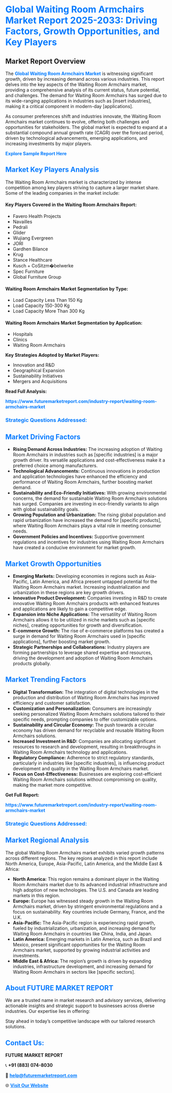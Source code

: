 <h1 style="color: #007BFF;">Global Waiting Room Armchairs Market Report 2025-2033: Driving Factors, Growth Opportunities, and Key Players</h1>

<section id="overview">
<h2>Market Report Overview</h2>
<p>The <a href="https://www.futuremarketreport.com/industry-report/waiting-room-armchairs-market" style="color: #007BFF; text-decoration: none;"><strong>Global Waiting Room Armchairs Market</strong></a> is witnessing significant growth, driven by increasing demand across various industries. This report delves into the key aspects of the Waiting Room Armchairs market, providing a comprehensive analysis of its current status, future potential, and challenges. The demand for Waiting Room Armchairs has surged due to its wide-ranging applications in industries such as [insert industries], making it a critical component in modern-day [applications].</p>
<p>As consumer preferences shift and industries innovate, the Waiting Room Armchairs market continues to evolve, offering both challenges and opportunities for stakeholders. The global market is expected to expand at a substantial compound annual growth rate (CAGR) over the forecast period, driven by technological advancements, emerging applications, and increasing investments by major players.</p>
</section>

<section id="overview">
<p><a href="https://www.futuremarketreport.com/request-sample/reportId=126859" style="color: #007BFF; text-decoration: none;"><strong>Explore Sample Report Here</strong></a></p>
</section>

<section id="key-players">
<h2 style="color: #007BFF;">Market Key Players Analysis</h2>
<p>The Waiting Room Armchairs market is characterized by intense competition among key players striving to capture a larger market share. Some of the leading companies in the market include:</p>
<h4>Key Players Covered in the Waiting Room Armchairs Report:</h4>
<ul><li>Favero Health Projects</li><li>Navailles</li><li>Pedrali</li><li>Glider</li><li>Wujiang Evergreen</li><li>JORI</li><li>Gardhen Bilance</li><li>Krug</li><li>Stance Healthcare</li><li>Kusch + CoSitzm�belwerke</li><li>Spec Furniture</li><li>Global Furniture Group</li></ul>
<h4>Waiting Room Armchairs Market Segmentation by Type:</h4>
<ul><li>Load Capacity Less Than 150 Kg</li><li>Load Capacity 150-300 Kg</li><li>Load Capacity More Than 300 Kg</li></ul>

<h4>Waiting Room Armchairs Market Segmentation by Application:</h4>
<ul><li>Hospitals</li><li>Clinics</li><li>Waiting Room Armchairs</li></ul>
<p><strong>Key Strategies Adopted by Market Players:</strong></p>
<ul>
<li>Innovation and R&D</li>
<li>Geographical Expansion</li>
<li>Sustainability Initiatives</li>
<li>Mergers and Acquisitions</li>
</ul>
</section>

<section>
<p><strong>Read Full Analysis: </strong></p><a href="https://www.futuremarketreport.com/industry-report/waiting-room-armchairs-market" style="color: #007BFF; text-decoration: none;"><strong>https://www.futuremarketreport.com/industry-report/waiting-room-armchairs-market</strong></a>
<h3 style="color: #007BFF;">Strategic Questions Addressed:</h3>
</section>

<section id="driving-factors">
<h2 style="color: #007BFF;">Market Driving Factors</h2>
<ul>
<li><strong>Rising Demand Across Industries:</strong> The increasing adoption of Waiting Room Armchairs in industries such as [specific industries] is a major growth driver. Its versatile applications and cost-effectiveness make it a preferred choice among manufacturers.</li>
<li><strong>Technological Advancements:</strong> Continuous innovations in production and application technologies have enhanced the efficiency and performance of Waiting Room Armchairs, further boosting market demand.</li>
<li><strong>Sustainability and Eco-Friendly Initiatives:</strong> With growing environmental concerns, the demand for sustainable Waiting Room Armchairs solutions has surged. Companies are investing in eco-friendly variants to align with global sustainability goals.</li>
<li><strong>Growing Population and Urbanization:</strong> The rising global population and rapid urbanization have increased the demand for [specific products], where Waiting Room Armchairs plays a vital role in meeting consumer needs.</li>
<li><strong>Government Policies and Incentives:</strong> Supportive government regulations and incentives for industries using Waiting Room Armchairs have created a conducive environment for market growth.</li>
</ul>
</section>

<section id="growth-opportunities">
<h2 style="color: #007BFF;">Market Growth Opportunities</h2>
<ul>
<li><strong>Emerging Markets:</strong> Developing economies in regions such as Asia-Pacific, Latin America, and Africa present untapped potential for the Waiting Room Armchairs market. Increasing industrialization and urbanization in these regions are key growth drivers.</li>
<li><strong>Innovative Product Development:</strong> Companies investing in R&D to create innovative Waiting Room Armchairs products with enhanced features and applications are likely to gain a competitive edge.</li>
<li><strong>Expansion into Niche Applications:</strong> The versatility of Waiting Room Armchairs allows it to be utilized in niche markets such as [specific niches], creating opportunities for growth and diversification.</li>
<li><strong>E-commerce Growth:</strong> The rise of e-commerce platforms has created a surge in demand for Waiting Room Armchairs used in [specific applications], further boosting market growth.</li>
<li><strong>Strategic Partnerships and Collaborations:</strong> Industry players are forming partnerships to leverage shared expertise and resources, driving the development and adoption of Waiting Room Armchairs products globally.</li>
</ul>
</section>

<section id="trending-factors">
<h2 style="color: #007BFF;">Market Trending Factors</h2>
<ul>
<li><strong>Digital Transformation:</strong> The integration of digital technologies in the production and distribution of Waiting Room Armchairs has improved efficiency and customer satisfaction.</li>
<li><strong>Customization and Personalization:</strong> Consumers are increasingly seeking personalized Waiting Room Armchairs solutions tailored to their specific needs, prompting companies to offer customizable options.</li>
<li><strong>Sustainability and Circular Economy:</strong> The push towards a circular economy has driven demand for recyclable and reusable Waiting Room Armchairs solutions.</li>
<li><strong>Increased Investment in R&D:</strong> Companies are allocating significant resources to research and development, resulting in breakthroughs in Waiting Room Armchairs technology and applications.</li>
<li><strong>Regulatory Compliance:</strong> Adherence to strict regulatory standards, particularly in industries like [specific industries], is influencing product development and quality in the Waiting Room Armchairs market.</li>
<li><strong>Focus on Cost-Effectiveness:</strong> Businesses are exploring cost-efficient Waiting Room Armchairs solutions without compromising on quality, making the market more competitive.</li>
</ul>
</section>

<section>
<p><strong>Get Full Report: </strong></p><a href="https://www.futuremarketreport.com/industry-report/waiting-room-armchairs-market" style="color: #007BFF; text-decoration: none;"><strong>https://www.futuremarketreport.com/industry-report/waiting-room-armchairs-market</strong></a>
<h3 style="color: #007BFF;">Strategic Questions Addressed:</h3>
</section>


<section id="regional-analysis">
<h2 style="color: #007BFF;">Market Regional Analysis</h2>
<p>The global Waiting Room Armchairs market exhibits varied growth patterns across different regions. The key regions analyzed in this report include North America, Europe, Asia-Pacific, Latin America, and the Middle East & Africa:</p>
<ul>
<li><strong>North America:</strong> This region remains a dominant player in the Waiting Room Armchairs market due to its advanced industrial infrastructure and high adoption of new technologies. The U.S. and Canada are leading markets in this region.</li>
<li><strong>Europe:</strong> Europe has witnessed steady growth in the Waiting Room Armchairs market, driven by stringent environmental regulations and a focus on sustainability. Key countries include Germany, France, and the U.K.</li>
<li><strong>Asia-Pacific:</strong> The Asia-Pacific region is experiencing rapid growth, fueled by industrialization, urbanization, and increasing demand for Waiting Room Armchairs in countries like China, India, and Japan.</li>
<li><strong>Latin America:</strong> Emerging markets in Latin America, such as Brazil and Mexico, present significant opportunities for the Waiting Room Armchairs market, supported by growing industrial activities and investments.</li>
<li><strong>Middle East & Africa:</strong> The region’s growth is driven by expanding industries, infrastructure development, and increasing demand for Waiting Room Armchairs in sectors like [specific sectors].</li>
</ul>
</section>

<footer>
<h2 style="color: #007BFF;">About FUTURE MARKET REPORT</h2>
<p>We are a trusted name in market research and advisory services, delivering actionable insights and strategic support to businesses across diverse industries. Our expertise lies in offering:</p>

<p>Stay ahead in today’s competitive landscape with our tailored research solutions.</p>

<h2 style="color: #007BFF;">Contact Us:</h2>
<p><strong>FUTURE MARKET REPORT</strong></p>
<p>📞 <strong>+91 (883) 074-8030</strong></p>
<p>📧 <strong><a href="mailto:help@futuremarketreport.com" style="color: #007BFF;">help@futuremarketreport.com</a></strong></p>
<p>🌐 <strong><a href="https://www.futuremarketreport.com/" style="color: #007BFF;">Visit Our Website</a></strong></p>
</footer>
